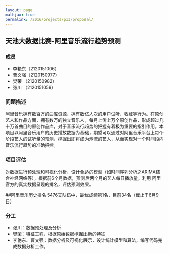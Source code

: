 ```yaml
---
layout: page
mathjax: true
permalink: /2016/projects/p13/proposal/
---
```



## 天池大数据比赛-阿里音乐流行趋势预测

### 成员

- 李艳东（2120151006）
- 曹文强（2120150977）
- 樊荣  （2120150982）
- 张川  （2120151059）

### 问题描述

阿里音乐拥有数百万的曲库资源，拥有数亿人次的用户试听、收藏等行为。在原创艺人和作品方面，拥有数万的独立音乐人，每月上传上万个原创作品，形成超过几十万首曲目的原创作品库，对于音乐流行趋势的把握有着极为重要的指引作用。本项目以阿里音乐用户的历史播放数据为基础，期望可以通过对阿里音乐平台上每个阶段艺人的试听量的预测，挖掘出即将成为潮流的艺人，从而实现对一个时间段内音乐流行趋势的准确把控。

### 项目评估

对数据进行预处理和可视化分析，设计合适的模型（如时间序列分析之ARIMA结合神经网络等），根据前6个月数据，预测后两个月的艺人每日播放量。利用
阿里官方的真实数据呈现的排名，评估预测效果。

##阿里音乐历史排名 
5476支队伍中，最优成绩第1名，目前34名（截止于6月9日）

### 分工

- 张川：数据预处理及分析
- 樊荣：特征工程，根据原始数据挖掘出新的特征
- 李艳东、曹文强：数据分析及可视化展示，设计统计模型和算法，编写代码完成数据分析工作。
